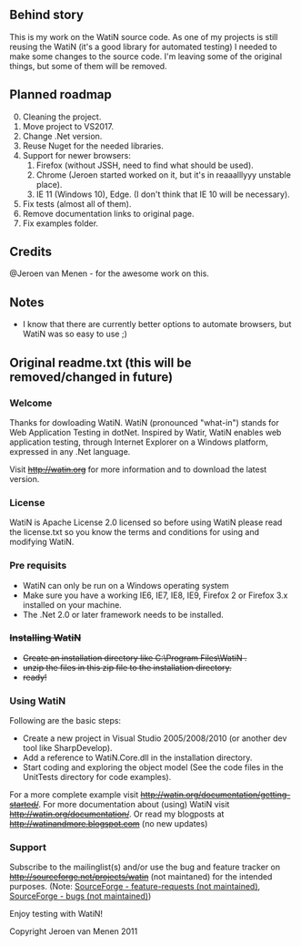## Behind story
This is my work on the WatiN source code. As one of my projects is still reusing the WatiN (it's a good library for automated testing) I needed to make some changes to the source code. I'm leaving some of the original things, but some of them will be removed.

## Planned roadmap
0. Cleaning the project.
1. Move project to VS2017.
2. Change .Net version.
3. Reuse Nuget for the needed libraries.
4. Support for newer browsers:
    1. Firefox (without JSSH, need to find what should be used).
    2. Chrome (Jeroen started worked on it, but it's in reaaalllyyy unstable place).
    3. IE 11 (Windows 10), Edge. (I don't think that IE 10 will be necessary).
5. Fix tests (almost all of them).
6. Remove documentation links to original page.
7. Fix examples folder.

## Credits
@Jeroen van Menen - for the awesome work on this.

## Notes
- I know that there are currently better options to automate browsers, but WatiN was so easy to use ;)

## Original readme.txt (this will be removed/changed in future)

### Welcome
Thanks for dowloading WatiN. WatiN (pronounced "what-in") stands for Web Application Testing 
in dotNet. Inspired by Watir, WatiN enables web application testing, through Internet Explorer 
on a Windows platform, expressed in any .Net language.
 
Visit ~~http://watin.org~~ for more information and to download the latest version. 

### License
WatiN is Apache License 2.0 licensed so before using WatiN please read the license.txt so you know
the terms and conditions for using and modifying WatiN.

### Pre requisits
- WatiN can only be run on a Windows operating system
- Make sure you have a working IE6, IE7, IE8, IE9, Firefox 2 or Firefox 3.x installed on your machine.
- The .Net 2.0 or later framework needs to be installed.

### ~~Installing WatiN~~
- ~~Create an installation directory like C:\Program Files\WatiN <versionnumber>.~~
- ~~unzip the files in this zip file to the installation directory.~~
- ~~ready!~~

### Using WatiN
Following are the basic steps:
- Create a new project in Visual Studio 2005/2008/2010 (or another dev tool like SharpDevelop).
- Add a reference to WatiN.Core.dll in the installation directory.
- Start coding and exploring the object model (See the code files in the UnitTests directory 
  for code examples).

For a more complete example visit ~~http://watin.org/documentation/getting-started/~~.
For more documentation about (using) WatiN visit ~~http://watin.org/documentation/~~.
Or read my blogposts at ~~http://watinandmore.blogspot.com~~ (no new updates)

### Support
Subscribe to the mailinglist(s) and/or use the bug and feature tracker on 
~~http://sourceforge.net/projects/watin~~ (not maintaned) for the intended purposes.
(Note: [SourceForge - feature-requests (not maintained)](https://sourceforge.net/p/watin/feature-requests/), [SourceForge - bugs (not maintained)](https://sourceforge.net/p/watin/bugs/))

Enjoy testing with WatiN!

Copyright Jeroen van Menen 2011
